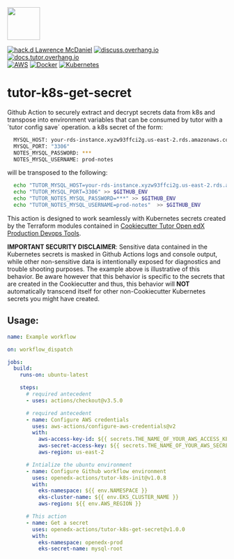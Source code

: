 <img src="https://avatars.githubusercontent.com/u/40179672" width="75">

[![hack.d Lawrence McDaniel](https://img.shields.io/badge/hack.d-Lawrence%20McDaniel-orange.svg)](https://lawrencemcdaniel.com)
[![discuss.overhang.io](https://img.shields.io/static/v1?logo=discourse&label=Forums&style=flat-square&color=ff0080&message=discuss.overhang.io)](https://discuss.overhang.io)
[![docs.tutor.overhang.io](https://img.shields.io/static/v1?logo=readthedocs&label=Documentation&style=flat-square&color=blue&message=docs.tutor.overhang.io)](https://docs.tutor.overhang.io)<br/>
[![AWS](https://img.shields.io/badge/AWS-%23FF9900.svg?style=for-the-badge&logo=amazon-aws&logoColor=white)](https://aws.amazon.com/)
[![Docker](https://img.shields.io/badge/docker-%230db7ed.svg?style=for-the-badge&logo=docker&logoColor=white)](https://www.docker.com/)
[![Kubernetes](https://img.shields.io/badge/kubernetes-%23326ce5.svg?style=for-the-badge&logo=kubernetes&logoColor=white)](https://kubernetes.io/)

# tutor-k8s-get-secret

Github Action to securely extract and decrypt secrets data from k8s and transpose into environment variables that can be consumed by tutor with a ´tutor config save´ operation. a k8s secret of the form:

```bash
  MYSQL_HOST: your-rds-instance.xyzw93ffci2g.us-east-2.rds.amazonaws.com
  MYSQL_PORT: "3306"
  NOTES_MYSQL_PASSWORD: ***
  NOTES_MYSQL_USERNAME: prod-notes
```

will be transposed to the following:

```bash
  echo "TUTOR_MYSQL_HOST=your-rds-instance.xyzw93ffci2g.us-east-2.rds.amazonaws.com" >> $GITHUB_ENV
  echo "TUTOR_MYSQL_PORT=3306" >> $GITHUB_ENV
  echo "TUTOR_NOTES_MYSQL_PASSWORD=***" >> $GITHUB_ENV
  echo "TUTOR_NOTES_MYSQL_USERNAME=prod-notes"  >> $GITHUB_ENV
```

This action is designed to work seamlessly with Kubernetes secrets created by the Terraform modules contained in [Cookiecutter Tutor Open edX Production Devops Tools](https://github.com/lpm0073/cookiecutter-openedx-devops).

**IMPORTANT SECURITY DISCLAIMER**: Sensitive data contained in the Kubernetes secrets is masked in Github Actions logs and console output, while other non-sensitive data is intentionally exposed for diagnostics and trouble shooting purposes. The example above is illustrative of this behavior. Be aware however that this behavior is specific to the secrets that are created in the Cookiecutter and thus, this behavior will **NOT** automatically transcend itself for other non-Cookiecutter Kubernetes secrets you might have created.


## Usage:


```yaml
name: Example workflow

on: workflow_dispatch

jobs:
  build:
    runs-on: ubuntu-latest

    steps:
      # required antecedent
      - uses: actions/checkout@v3.5.0

      # required antecedent
      - name: Configure AWS credentials
        uses: aws-actions/configure-aws-credentials@v2
        with:
          aws-access-key-id: ${{ secrets.THE_NAME_OF_YOUR_AWS_ACCESS_KEY_ID }}
          aws-secret-access-key: ${{ secrets.THE_NAME_OF_YOUR_AWS_SECRET_ACCESS_KEY }}
          aws-region: us-east-2

      # Intialize the ubuntu environment
      - name: Configure Github workflow environment
        uses: openedx-actions/tutor-k8s-init@v1.0.8
        with:
          eks-namespace: ${{ env.NAMESPACE }}
          eks-cluster-name: ${{ env.EKS_CLUSTER_NAME }}
          aws-region: ${{ env.AWS_REGION }}

      # This action
      - name: Get a secret
        uses: openedx-actions/tutor-k8s-get-secret@v1.0.0
        with:
          eks-namespace: openedx-prod
          eks-secret-name: mysql-root
```
